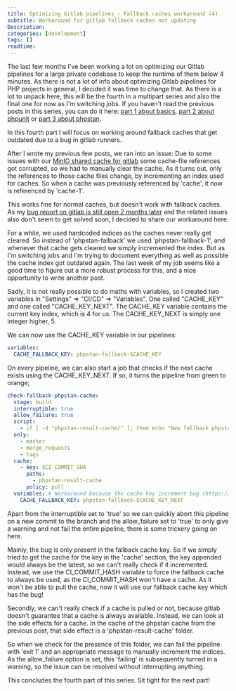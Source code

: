 ```yaml
---
title: Optimizing Gitlab pipelines - Fallback caches workaround (4)
subtitle: Workaround for gitlab fallback caches not updating
Description:
categories: [development]
tags: []
readtime:
---
```


The last few months I've been working a lot on optimizing our Gitlab pipelines for a large private codebase to keep the runtime of them below 4 minutes. As there is not a lot of info about optimizing Gitlab pipelines for PHP projects in general, I decided it was time to change that. As there is a lot to unpack here, this will be the fourth in a multipart series and also the final one for now as I'm switching jobs. If you haven't read the previous posts in this series, you can do it here: [part 1 about basics](/2022/02/15/Optimizing-gitlab-pipelines-pt-1-basics), [part 2 about phpunit](/2022/02/16/Optimizing-gitlab-pipelines-pt-2-phpunit) or [part 3 about phpstan](/2022/03/08/Optimizing-gitlab-pipelines-pt-3-phpstan).

In this fourth part I will focus on working around fallback caches that get outdated due to a bug in gitlab runners.

After I wrote my previous few posts, we ran into an issue: Due to some issues with our [MinIO shared cache for gitlab](https://docs.gitlab.com/charts/advanced/external-object-storage/minio.html) some cache-file references got corrupted, so we had to manually clear the cache. As it turns out, only the references to those cache files change, by incrementing an index used for caches. So when a cache was previously referenced by 'cache', it now is referenced by 'cache-1'.

This works fine for normal caches, but doesn't work with fallback caches. As my [bug report on gitlab is still open 2 months later](https://gitlab.com/gitlab-org/gitlab/-/issues/354975) and the related issues also don't seem to get solved soon, I decided to share our workaround here.

For a while, we used hardcoded indices as the caches never really get cleared. So instead of 'phpstan-fallback' we used 'phpstan-fallback-1', and whenever that cache gets cleared we simply incremented the index. But as I'm switching jobs and I'm trying to document everything as well as possible the cache index got outdated again. The last week of my job seems like a good time to figure out a more robust process for this, and a nice opportunity to write another post.

Sadly, it is not really possible to do maths with variables, so I created two variables in "Settings" => "CI/CD" => "Variables". One called "CACHE_KEY" and one called "CACHE_KEY_NEXT". The CACHE_KEY variable contains the current key index, which is 4 for us. The CACHE_KEY_NEXT is simply one integer higher, 5.

We can now use the CACHE_KEY variable in our pipelines:
```yaml
variables:
  CACHE_FALLBACK_KEY: phpstan-fallback-$CACHE_KEY
```

On every pipeline, we can also start a job that checks if the next cache exists using the CACHE_KEY_NEXT. If so, it turns the pipeline from green to orange;

```yml
check-fallback-phpstan-cache:
  stage: build
  interruptible: true
  allow_failure: true
  script:
    - if [ -d "phpstan-result-cache/" ]; then echo "New fallback phpstan cache available, increment CACHE_KEY and CACHE_KEY_NEXT in gitlab settings => 'CI/CD' => 'Variables' and run master pipeline" && exit 1; fi
  only:
    - master
    - merge_requests
    - tags
  cache:
    - key: $CI_COMMIT_SHA
      paths:
        - phpstan-result-cache
      policy: pull
  variables: # Workaround because the cache key increment bug (https://gitlab.com/gitlab-org/gitlab/-/issues/354975) is only present in the fallback code
    CACHE_FALLBACK_KEY: phpstan-fallback-$CACHE_KEY_NEXT
```

Apart from the interruptible set to 'true' so we can quickly abort this pipeline on a new commit to the branch and the allow_failure set to 'true' to only give a warning and not fail the entire pipeline, there is some trickery going on here.

Mainly, the bug is only present in the fallback cache key. So if we simply tried to get the cache for the key in the 'cache' section, the key appended would always be the latest, so we can't really check if it incremented. Instead, we use the CI_COMMIT_HASH variable to force the fallback cache to always be used, as the CI_COMMIT_HASH won't have a cache. As it won't be able to pull the cache, now it will use our fallback cache key which has the bug!

Secondly, we can't really check if a cache is pulled or not, because gitlab doesn't guarantee that a cache is always available. Instead, we can look at the side effects for a cache. In the cache of the phpstan cache from the previous post, that side effect is a 'phpstan-result-cache' folder.

So when we check for the presence of this folder, we can fail the pipeline with 'exit 1' and an appropriate message to manually increment the indices. As the allow_failure option is set, this 'failing' is subsequently turned in a warning, so the issue can be resolved without interrupting anything.

This concludes the fourth part of this series. Sit tight for the next part!
